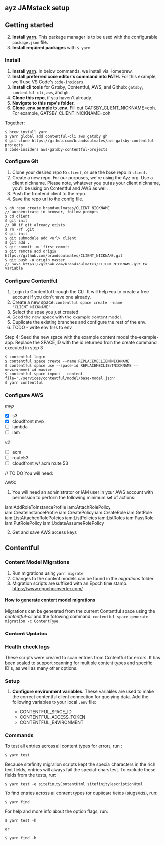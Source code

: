 ## ayz JAMstack setup

## Getting started
2. **Install [yarn](https://classic.yarnpkg.com/en/docs/install/)**. This package manager is to be used with the configurable `package.json` file.
3. **Install required packages** with `$ yarn`.

### Install
1. **Install [yarn](https://classic.yarnpkg.com/en/docs/install/)**. In below commands, we install via Homebrew.
2. **Install preferred code editor's command into PATH.** For this example, we'll use VS Code's `code-insiders`.
3. **Install cli tools** for Gatsby, Contentful, AWS, and Github: `gatsby`, `contentful-cli`, `aws`, and `gh`.
4. **Clone this repo**, if you haven't already.
5. **Navigate to this repo's folder.**
6. **Clone .env.sample to .env.** Fill out GATSBY_CLIENT_NICKNAME=coh. For example, GATSBY_CLIENT_NICKNAME=coh

Together:
```
$ brew install yarn
$ yarn global add contentful-cli aws gatsby gh
$ git clone https://github.com/brandsoulmates/aws-gatsby-contentful-projects
$ code-insiders aws-gatsby-contentful-projects

```

### Configure Git
1. Clone your desired repo to `client`, or use the base repo in `client`.
2. Create a new repo. For our purposes, we're using the Ayz org. Use a client nickname.
Please note, whatever you put as your client nickname, you'll be using on Contentful and AWS as well.
3. Push the frontend client to the repo.
4. Save the repo url to the config file.

```
$ gh repo create brandsoulmates/CLIENT_NICKNAME
// authenticate in browser, follow prompts
$ cd client
$ git init
// OR if git already exists
$ rm -rf .git
$ git init
$ git submodule add <url> client
$ git add .
$ git commit -m 'first commit
$ git remote add origin https://github.com/brandsoulmates/CLIENT_NICKNAME.git
$ git push -u origin master
// save https://github.com/brandsoulmates/CLIENT_NICKNAME.git to variable

```

### Configure Contentful
1. Login to Contentful through the CLI. It will help you to create a free account if you don't have one already.
2. Create a new space: `contentful space create --name 'CLIENT_NICKNAME'`
3. Select the spae you just created.
4. Seed the new space with the example content model. 
5. Duplicate the existing branches and configure the rest of the env.
6. TODO - write env files to env

Step 4: Seed the new space with the example content model the-example-app. Replace the SPACE_ID with the id returned from the create command executed in step 3

```
$ contentful login
$ contentful space create --name REPLACEMECLIENTNICKNAME
$ contentful space use --space-id REPLACEMECLIENTNICKNAME --environment-id master
$ contentful space import --content-file='./services/contentful/model/base-model.json'
$ yarn contentful

```

### Configure AWS

*mvp* 
- [x] s3
- [x] cloudfront mvp
- [ ] lambda
- [ ] iam 

*v2*
- [ ] acm
- [ ] route53
- [ ] cloudfront w/ acm route 53

// TO DO
You will need: 

AWS:
1. You will need an administrator or IAM user in your AWS account with permission to perform the following minimum set of actions:

iam:AddRoleToInstanceProfile
iam:AttachRolePolicy
iam:CreateInstanceProfile
iam:CreatePolicy
iam:CreateRole
iam:GetRole
iam:ListAttachedRolePolicies
iam:ListPolicies
iam:ListRoles
iam:PassRole
iam:PutRolePolicy
iam:UpdateAssumeRolePolicy

2. Get and save AWS access keys 


## Contentful 

### Content Model Migrations

1. Run migrations using `yarn migrate`
2. Changes to the content models can be found in the _migrations_ folder.
3. Migration scripts are suffixed with an Epoch time stamp. https://www.epochconverter.com/

#### How to generate content model migrations

Migrations can be generated from the current Contentful space using the _contentful-cli_ and the following command:
`contentful space generate migration -c ContentType`

### Content Updates

### Health check logs
These scripts were created to scan entries from Contentful for errors. It has been scaled to support scanning for multiple content types and specific ID's, as well as many other options.

### Setup

1. **Configure environment variables.** These variables are used to make the correct contentful client connection for querying data. Add the following variables to your local `.env` file:

   - CONTENTFUL_SPACE_ID
   - CONTENTFUL_ACCESS_TOKEN
   - CONTENTFUL_ENVIRONMENT


### Commands

To test all entries across all content types for errors, run :

```
$ yarn test
```

Because sitefinity migration scripts kept the special characters in the rich text fields, entries will always fail the special-chars test. To exclude these fields from the tests, run:

```
$ yarn test -e sitefinityContentHtml sitefinityDescriptionHtml
```

To find entries across all content types for duplicate fields (slugs/ids), run:

```
$ yarn find
```

For help and more info about the option flags, run:

```
$ yarn test -h

or

$ yarn find -h
```